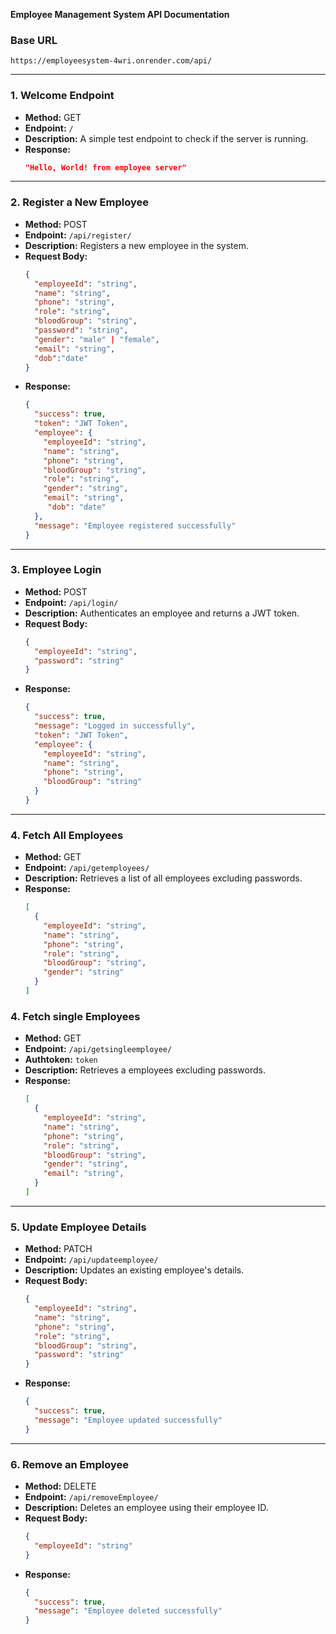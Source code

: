 **Employee Management System API Documentation**

### **Base URL**
`https://employeesystem-4wri.onrender.com/api/`

---

### **1. Welcome Endpoint**
- **Method:** GET  
- **Endpoint:** `/`
- **Description:** A simple test endpoint to check if the server is running.  
- **Response:**  
  ```json
  "Hello, World! from employee server"
  ```

---

### **2. Register a New Employee**
- **Method:** POST  
- **Endpoint:** `/api/register/`
- **Description:** Registers a new employee in the system.
- **Request Body:**  
  ```json
  {
    "employeeId": "string",
    "name": "string",
    "phone": "string",
    "role": "string",
    "bloodGroup": "string",
    "password": "string",
    "gender": "male" | "female",
    "email": "string",
    "dob":"date"
  }
  ```
- **Response:**  
  ```json
  {
    "success": true,
    "token": "JWT Token",
    "employee": {
      "employeeId": "string",
      "name": "string",
      "phone": "string",
      "bloodGroup": "string",
      "role": "string",
      "gender": "string",
      "email": "string",
       "dob": "date"
    },
    "message": "Employee registered successfully"
  }
  ```

---

### **3. Employee Login**
- **Method:** POST  
- **Endpoint:** `/api/login/`
- **Description:** Authenticates an employee and returns a JWT token.
- **Request Body:**  
  ```json
  {
    "employeeId": "string",
    "password": "string"
  }
  ```
- **Response:**  
  ```json
  {
    "success": true,
    "message": "Logged in successfully",
    "token": "JWT Token",
    "employee": {
      "employeeId": "string",
      "name": "string",
      "phone": "string",
      "bloodGroup": "string"
    }
  }
  ```

---

### **4. Fetch All Employees**
- **Method:** GET  
- **Endpoint:** `/api/getemployees/`
- **Description:** Retrieves a list of all employees excluding passwords.
- **Response:**  
  ```json
  [
    {
      "employeeId": "string",
      "name": "string",
      "phone": "string",
      "role": "string",
      "bloodGroup": "string",
      "gender": "string"
    }
  ]
  ```

### **4. Fetch single Employees**
- **Method:** GET  
- **Endpoint:** `/api/getsingleemployee/`
- **Authtoken:** `token`
- **Description:** Retrieves a employees excluding passwords.
- **Response:**  
  ```json
  [
    {
      "employeeId": "string",
      "name": "string",
      "phone": "string",
      "role": "string",
      "bloodGroup": "string",
      "gender": "string",
      "email": "string",
    }
  ]
  ```


---

### **5. Update Employee Details**
- **Method:** PATCH  
- **Endpoint:** `/api/updateemployee/`
- **Description:** Updates an existing employee's details.
- **Request Body:**  
  ```json
  {
    "employeeId": "string",
    "name": "string",
    "phone": "string",
    "role": "string",
    "bloodGroup": "string",
    "password": "string"
  }
  ```
- **Response:**  
  ```json
  {
    "success": true,
    "message": "Employee updated successfully"
  }
  ```

---

### **6. Remove an Employee**
- **Method:** DELETE  
- **Endpoint:** `/api/removeEmployee/`
- **Description:** Deletes an employee using their employee ID.
- **Request Body:**  
  ```json
  {
    "employeeId": "string"
  }
  ```
- **Response:**  
  ```json
  {
    "success": true,
    "message": "Employee deleted successfully"
  }
  ```


